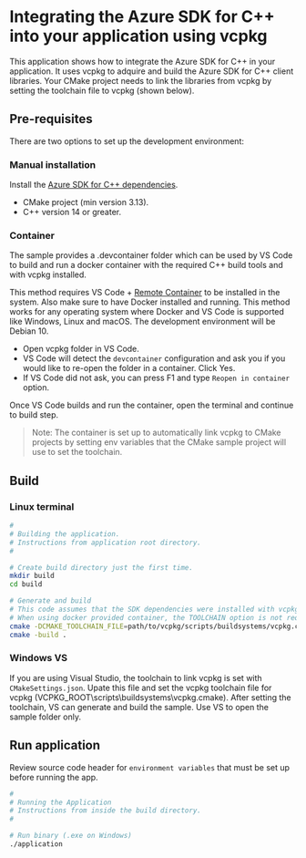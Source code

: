 # Integrating the Azure SDK for C++ into your application using vcpkg

This application shows how to integrate the Azure SDK for C++ in your application. It uses vcpkg to adquire and build the Azure SDK for C++ client libraries. Your CMake project needs to link the libraries from vcpkg by setting the toolchain file to vcpkg (shown below).

## Pre-requisites

There are two options to set up the development environment:

### Manual installation

Install the [Azure SDK for C++ dependencies](https://github.com/Azure/azure-sdk-for-cpp/blob/main/CONTRIBUTING.md#third-party-dependencies).

- CMake project (min version 3.13).
- C++ version 14 or greater.

### Container

The sample provides a .devcontainer folder which can be used by VS Code to build and run a docker container with the required C++ build tools and with vcpkg installed.

This method requires VS Code + [Remote Container](https://marketplace.visualstudio.com/items?itemName=ms-vscode-remote.remote-containers) to be installed in the system. Also make sure to have Docker installed and running. This method works for any operating system where Docker and VS Code is supported like Windows, Linux and macOS. The development environment will be Debian 10.

- Open vcpkg folder in VS Code.
- VS Code will detect the `devcontainer` configuration and ask you if you would like to re-open the folder in a container. Click Yes.
- If VS Code did not ask, you can press F1 and type `Reopen in container` option.

Once VS Code builds and run the container, open the terminal and continue to build step.

> Note: The container is set up to automatically link vcpkg to CMake projects by setting env variables that the CMake sample project will use to set the toolchain.

## Build

### Linux terminal

```bash
#
# Building the application.
# Instructions from application root directory.
#

# Create build directory just the first time.
mkdir build
cd build

# Generate and build
# This code assumes that the SDK dependencies were installed with vcpkg
# When using docker provided container, the TOOLCHAIN option is not required (cmake ..).
cmake -DCMAKE_TOOLCHAIN_FILE=path/to/vcpkg/scripts/buildsystems/vcpkg.cmake ..
cmake -build .
```

### Windows VS

If you are using Visual Studio, the toolchain to link vcpkg is set with `CMakeSettings.json`. Upate this file and set the vcpkg toolchain file for vcpkg (VCPKG_ROOT\scripts\buildsystems\vcpkg.cmake). After setting the toolchain, VS can generate and build the sample. Use VS to open the sample folder only.

## Run application

Review source code header for `environment variables` that must be set up before running the app.

```bash
#
# Running the Application
# Instructions from inside the build directory.
#

# Run binary (.exe on Windows)
./application
```
